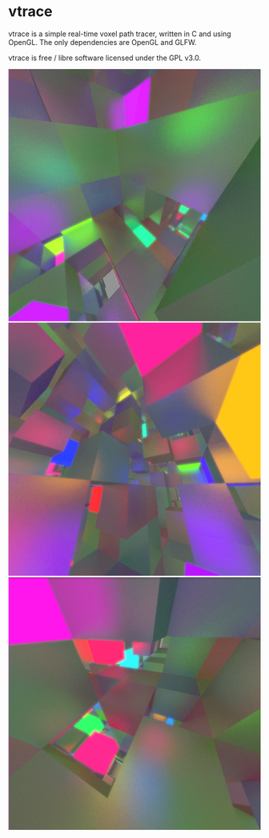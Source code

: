 # vtrace
vtrace is a simple real-time voxel path tracer, written in C and using OpenGL. The only dependencies are OpenGL and GLFW.

vtrace is free / libre software licensed under the GPL v3.0.

![screenshot1.png](images/screenshot1.png)
![screenshot2.png](images/screenshot2.png)
![screenshot3.png](images/screenshot3.png)
